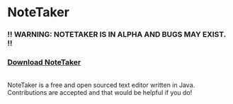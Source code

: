 # NoteTaker

### !! WARNING: NOTETAKER IS IN ALPHA AND BUGS MAY EXIST. !! <br />
### [Download NoteTaker](https://github.com/PlacidityIsEpic/NoteTaker/releases/download/NT-Alpha-0.2.0/NoteTaker-0.2.0.jar)
<br />
NoteTaker is a free and open sourced text editor written in Java. Contributions are accepted and that would be helpful if you do!
